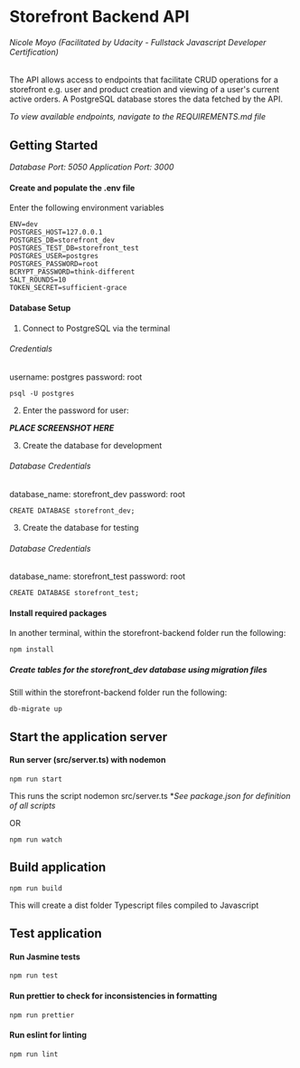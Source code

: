 # Storefront Backend API
###### Nicole Moyo (Facilitated by Udacity - Fullstack Javascript Developer Certification)

The API allows access to endpoints that facilitate CRUD operations for a storefront e.g. user and product creation and viewing of a user's current active orders. A PostgreSQL database stores the data fetched by the API.

*To view available endpoints, navigate to the REQUIREMENTS.md file*

## Getting Started

*Database Port: 5050*
*Application Port: 3000*

#### Create and populate the .env file 
Enter the following environment variables

```
ENV=dev
POSTGRES_HOST=127.0.0.1
POSTGRES_DB=storefront_dev
POSTGRES_TEST_DB=storefront_test
POSTGRES_USER=postgres
POSTGRES_PASSWORD=root
BCRYPT_PASSWORD=think-different
SALT_ROUNDS=10
TOKEN_SECRET=sufficient-grace
```

#### Database Setup

1. Connect to PostgreSQL via the terminal
###### Credentials
username: postgres
password: root

```
psql -U postgres
```

2. Enter the password for user: 

***PLACE SCREENSHOT HERE***

3. Create the database for development
###### Database Credentials
database_name: storefront_dev
password: root
```
CREATE DATABASE storefront_dev;
```

3. Create the database for testing
###### Database Credentials
database_name: storefront_test
password: root
```
CREATE DATABASE storefront_test;
```

#### Install required packages
In another terminal, within the storefront-backend folder run the following:

```
npm install
```

##### Create tables for the storefront_dev database using migration files
Still within the storefront-backend folder run the following:

```
db-migrate up
```

## Start the application server

#### Run server (src/server.ts) with nodemon
```
npm run start
```
This runs the script nodemon src/server.ts
**See package.json for definition of all scripts*

OR

```
npm run watch
```

## Build application
```
npm run build
```
This will create a dist folder Typescript files compiled to Javascript

## Test application 

#### Run Jasmine tests

```
npm run test 
```

#### Run prettier to check for inconsistencies in formatting

```
npm run prettier 
```

#### Run eslint for linting

```
npm run lint
```
